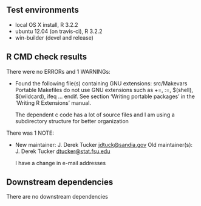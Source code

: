 ## Test environments
* local OS X install, R 3.2.2
* ubuntu 12.04 (on travis-ci), R 3.2.2
* win-builder (devel and release)

## R CMD check results
There were no ERRORs and 1 WARNINGs:

* Found the following file(s) containing GNU extensions:
  src/Makevars Portable Makefiles do not use GNU extensions such as +=, :=, $(shell), $(wildcard), ifeq ... endif. See section ‘Writing portable packages’ in the ‘Writing R Extensions’ manual.

  The dependent c code has a lot of source files and I am using a subdirectory
  structure for better organization

There was 1 NOTE:

* New maintainer:
  J. Derek Tucker <jdtuck@sandia.gov>
  Old maintainer(s):
  J. Derek Tucker <dtucker@stat.fsu.edu>

  I have a change in e-mail addresses

## Downstream dependencies
There are no downstream dependencies

